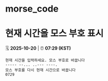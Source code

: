 # morse_code
# 현재 시간을 모스 부호 표시
<!-- MORSE_TIME_START -->
🗓️ **2025-10-20** | ⏰ **07:29 (KST)**

```
현재 시간을 입력하세요. 모스 부호로 바꿉니다
----- --... ..--- ----.
모스 부호를 다시 현재 시간으로 바꿉니다
0729
```
<!-- MORSE_TIME_END -->
